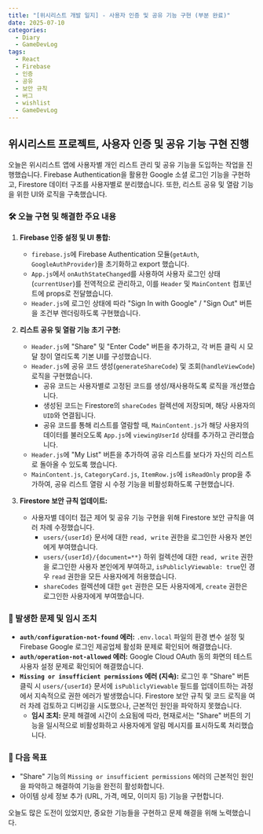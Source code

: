 ```yaml
---
title: "[위시리스트 개발 일지] - 사용자 인증 및 공유 기능 구현 (부분 완료)"
date: 2025-07-10
categories:
  - Diary
  - GameDevLog
tags:
  - React
  - Firebase
  - 인증
  - 공유
  - 보안 규칙
  - 버그
  - wishlist
  - GameDevLog
---
```


## 위시리스트 프로젝트, 사용자 인증 및 공유 기능 구현 진행

오늘은 위시리스트 앱에 사용자별 개인 리스트 관리 및 공유 기능을 도입하는 작업을 진행했습니다. Firebase Authentication을 활용한 Google 소셜 로그인 기능을 구현하고, Firestore 데이터 구조를 사용자별로 분리했습니다. 또한, 리스트 공유 및 열람 기능을 위한 UI와 로직을 구축했습니다.

### 🛠️ 오늘 구현 및 해결한 주요 내용

1.  **Firebase 인증 설정 및 UI 통합:**
    *   `firebase.js`에 Firebase Authentication 모듈(`getAuth`, `GoogleAuthProvider`)을 초기화하고 export 했습니다.
    *   `App.js`에서 `onAuthStateChanged`를 사용하여 사용자 로그인 상태(`currentUser`)를 전역적으로 관리하고, 이를 `Header` 및 `MainContent` 컴포넌트에 props로 전달했습니다.
    *   `Header.js`에 로그인 상태에 따라 "Sign In with Google" / "Sign Out" 버튼을 조건부 렌더링하도록 구현했습니다.

2.  **리스트 공유 및 열람 기능 초기 구현:**
    *   `Header.js`에 "Share" 및 "Enter Code" 버튼을 추가하고, 각 버튼 클릭 시 모달 창이 열리도록 기본 UI를 구성했습니다.
    *   `Header.js`에 공유 코드 생성(`generateShareCode`) 및 조회(`handleViewCode`) 로직을 구현했습니다.
        *   공유 코드는 사용자별로 고정된 코드를 생성/재사용하도록 로직을 개선했습니다.
        *   생성된 코드는 Firestore의 `shareCodes` 컬렉션에 저장되며, 해당 사용자의 `UID`와 연결됩니다.
        *   공유 코드를 통해 리스트를 열람할 때, `MainContent.js`가 해당 사용자의 데이터를 불러오도록 `App.js`에 `viewingUserId` 상태를 추가하고 관리했습니다.
    *   `Header.js`에 "My List" 버튼을 추가하여 공유 리스트를 보다가 자신의 리스트로 돌아올 수 있도록 했습니다.
    *   `MainContent.js`, `CategoryCard.js`, `ItemRow.js`에 `isReadOnly` prop을 추가하여, 공유 리스트 열람 시 수정 기능을 비활성화하도록 구현했습니다.

3.  **Firestore 보안 규칙 업데이트:**
    *   사용자별 데이터 접근 제어 및 공유 기능 구현을 위해 Firestore 보안 규칙을 여러 차례 수정했습니다.
        *   `users/{userId}` 문서에 대한 `read, write` 권한을 로그인한 사용자 본인에게 부여했습니다.
        *   `users/{userId}/{document=**}` 하위 컬렉션에 대한 `read, write` 권한을 로그인한 사용자 본인에게 부여하고, `isPubliclyViewable: true`인 경우 `read` 권한을 모든 사용자에게 허용했습니다.
        *   `shareCodes` 컬렉션에 대한 `get` 권한은 모든 사용자에게, `create` 권한은 로그인한 사용자에게 부여했습니다.

### 🐛 발생한 문제 및 임시 조치

*   **`auth/configuration-not-found` 에러:** `.env.local` 파일의 환경 변수 설정 및 Firebase Google 로그인 제공업체 활성화 문제로 확인되어 해결했습니다.
*   **`auth/operation-not-allowed` 에러:** Google Cloud OAuth 동의 화면의 테스트 사용자 설정 문제로 확인되어 해결했습니다.
*   **`Missing or insufficient permissions` 에러 (지속):** 로그인 후 "Share" 버튼 클릭 시 `users/{userId}` 문서에 `isPubliclyViewable` 필드를 업데이트하는 과정에서 지속적으로 권한 에러가 발생했습니다. Firestore 보안 규칙 및 코드 로직을 여러 차례 검토하고 디버깅을 시도했으나, 근본적인 원인을 파악하지 못했습니다.
    *   **임시 조치:** 문제 해결에 시간이 소요됨에 따라, 현재로서는 "Share" 버튼의 기능을 일시적으로 비활성화하고 사용자에게 알림 메시지를 표시하도록 처리했습니다.

### 🚀 다음 목표

*   "Share" 기능의 `Missing or insufficient permissions` 에러의 근본적인 원인을 파악하고 해결하여 기능을 완전히 활성화합니다.
*   아이템 상세 정보 추가 (URL, 가격, 메모, 이미지 등) 기능을 구현합니다.

오늘도 많은 도전이 있었지만, 중요한 기능들을 구현하고 문제 해결을 위해 노력했습니다.
